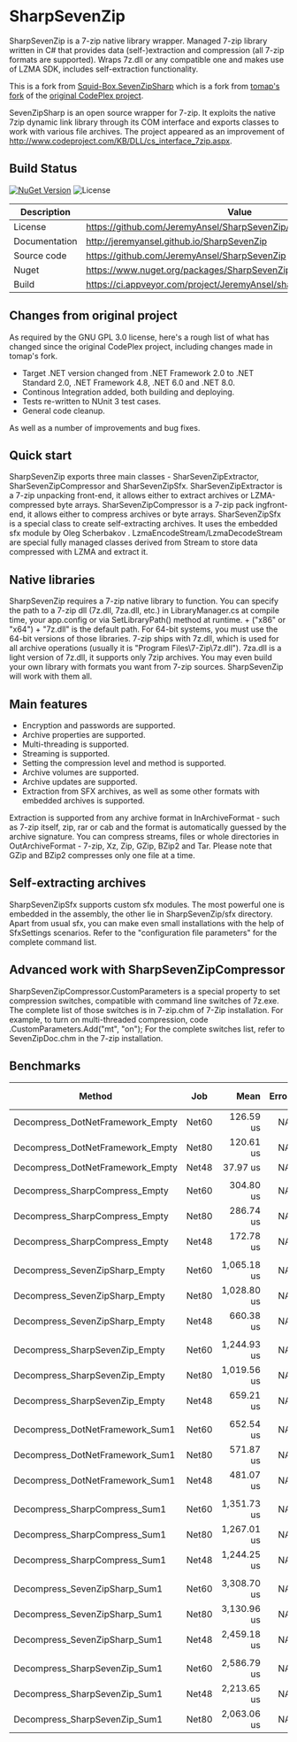 
SharpSevenZip
======

SharpSevenZip is a 7-zip native library wrapper. Managed 7-zip library written in C# that provides data (self-)extraction and compression (all 7-zip formats are supported). Wraps 7z.dll or any compatible one and makes use of LZMA SDK, includes self-extraction functionality.

This is a fork from [Squid-Box.SevenZipSharp](https://github.com/squid-box/SevenZipSharp) which is a fork from [tomap's fork](https://github.com/tomap/SevenZipSharp) of the [original CodePlex project](https://archive.codeplex.com/?p=sevenzipsharp).

SevenZipSharp is an open source wrapper for 7-zip. It exploits the native 7zip dynamic link library through its COM interface and exports classes to work with various file archives. The project appeared as an improvement of http://www.codeproject.com/KB/DLL/cs_interface_7zip.aspx.


Build Status
------------

[![NuGet Version](https://buildstats.info/nuget/SharpSevenZip)](https://www.nuget.org/packages/SharpSevenZip)
![License](https://img.shields.io/github/license/JeremyAnsel/SharpSevenZip)


Description     | Value
----------------|----------------
License         | https://github.com/JeremyAnsel/SharpSevenZip/blob/main/LICENSE
Documentation   | http://jeremyansel.github.io/SharpSevenZip
Source code     | https://github.com/JeremyAnsel/SharpSevenZip
Nuget           | https://www.nuget.org/packages/SharpSevenZip
Build           | https://ci.appveyor.com/project/JeremyAnsel/sharpsevenzip/branch/main


Changes from original project
------------

As required by the GNU GPL 3.0 license, here's a rough list of what has changed since the original CodePlex project, including changes made in tomap's fork.

- Target .NET version changed from .NET Framework 2.0 to .NET Standard 2.0, .NET Framework 4.8, .NET 6.0 and .NET 8.0.
- Continous Integration added, both building and deploying.
- Tests re-written to NUnit 3 test cases.
- General code cleanup.

As well as a number of improvements and bug fixes.


Quick start
------------

SharpSevenZip exports three main classes - SharSevenZipExtractor, SharSevenZipCompressor and SharSevenZipSfx.
SharSevenZipExtractor is a 7-zip unpacking front-end, it allows either to extract archives or LZMA-compressed byte arrays.
SharSevenZipCompressor is a 7-zip pack ingfront-end, it allows either to compress archives or byte arrays.
SharSevenZipSfx is a special class to create self-extracting archives. It uses the embedded sfx module by Oleg Scherbakov .
LzmaEncodeStream/LzmaDecodeStream are special fully managed classes derived from Stream to store data compressed with LZMA and extract it.


Native libraries
------------

SharpSevenZip requires a 7-zip native library to function. You can specify the path to a 7-zip dll (7z.dll, 7za.dll, etc.) in LibraryManager.cs at compile time, your app.config or via SetLibraryPath() method at runtime. <Path to SharpSevenZip.dll> + ("x86" or "x64") + "7z.dll" is the default path. For 64-bit systems, you must use the 64-bit versions of those libraries.
7-zip ships with 7z.dll, which is used for all archive operations (usually it is "Program Files\7-Zip\7z.dll"). 7za.dll is a light version of 7z.dll, it supports only 7zip archives. You may even build your own library with formats you want from 7-zip sources. SharpSevenZip will work with them all.


Main features
------------

- Encryption and passwords are supported.
- Archive properties are supported.
- Multi-threading is supported.
- Streaming is supported.
- Setting the compression level and method is supported.
- Archive volumes are supported.
- Archive updates are supported.
- Extraction from SFX archives, as well as some other formats with embedded archives is supported.

Extraction is supported from any archive format in InArchiveFormat - such as 7-zip itself, zip, rar or cab and the format is automatically guessed by the archive signature.
You can compress streams, files or whole directories in OutArchiveFormat - 7-zip, Xz, Zip, GZip, BZip2 and Tar.
Please note that GZip and BZip2 compresses only one file at a time.


Self-extracting archives
------------
SharpSevenZipSfx supports custom sfx modules. The most powerful one is embedded in the assembly, the other lie in SharpSevenZip/sfx directory. Apart from usual sfx, you can make even small installations with the help of SfxSettings scenarios. Refer to the "configuration file parameters" for the complete command list.


Advanced work with SharpSevenZipCompressor
------------

SharpSevenZipCompressor.CustomParameters is a special property to set compression switches, compatible with command line switches of 7z.exe. The complete list of those switches is in 7-zip.chm of 7-Zip installation. For example, to turn on multi-threaded compression, code
<SharpSevenZipCompressor Instance>.CustomParameters.Add("mt", "on");
For the complete switches list, refer to SevenZipDoc.chm in the 7-zip installation.


Benchmarks
------------

| Method                           | Job   | Mean        | Error | Ratio | Allocated  | Alloc Ratio |
|--------------------------------- |------ |------------:|------:|------:|-----------:|------------:|
| Decompress_DotNetFramework_Empty | Net60 |   126.59 us |    NA |  3.33 |     5.1 KB |        1.01 |
| Decompress_DotNetFramework_Empty | Net80 |   120.61 us |    NA |  3.18 |    5.07 KB |        1.00 |
| Decompress_DotNetFramework_Empty | Net48 |    37.97 us |    NA |  1.00 |    5.05 KB |        1.00 |
|                                  |       |             |       |       |            |             |
| Decompress_SharpCompress_Empty   | Net60 |   304.80 us |    NA |  1.76 |    10.8 KB |        0.97 |
| Decompress_SharpCompress_Empty   | Net80 |   286.74 us |    NA |  1.66 |   10.66 KB |        0.96 |
| Decompress_SharpCompress_Empty   | Net48 |   172.78 us |    NA |  1.00 |   11.09 KB |        1.00 |
|                                  |       |             |       |       |            |             |
| Decompress_SevenZipSharp_Empty   | Net60 | 1,065.18 us |    NA |  1.61 |  143.78 KB |        1.00 |
| Decompress_SevenZipSharp_Empty   | Net80 | 1,028.80 us |    NA |  1.56 |   143.7 KB |        1.00 |
| Decompress_SevenZipSharp_Empty   | Net48 |   660.38 us |    NA |  1.00 |  144.01 KB |        1.00 |
|                                  |       |             |       |       |            |             |
| Decompress_SharpSevenZip_Empty   | Net60 | 1,244.93 us |    NA |  1.89 |   15.67 KB |        0.99 |
| Decompress_SharpSevenZip_Empty   | Net80 | 1,019.56 us |    NA |  1.55 |   15.59 KB |        0.99 |
| Decompress_SharpSevenZip_Empty   | Net48 |   659.21 us |    NA |  1.00 |    15.8 KB |        1.00 |
|                                  |       |             |       |       |            |             |
| Decompress_DotNetFramework_Sum1  | Net60 |   652.54 us |    NA |  1.36 |  1030.2 KB |        0.93 |
| Decompress_DotNetFramework_Sum1  | Net80 |   571.87 us |    NA |  1.19 | 1030.26 KB |        0.93 |
| Decompress_DotNetFramework_Sum1  | Net48 |   481.07 us |    NA |  1.00 | 1112.07 KB |        1.00 |
|                                  |       |             |       |       |            |             |
| Decompress_SharpCompress_Sum1    | Net60 | 1,351.73 us |    NA |  1.09 | 1037.99 KB |        0.93 |
| Decompress_SharpCompress_Sum1    | Net80 | 1,267.01 us |    NA |  1.02 |  1037.9 KB |        0.93 |
| Decompress_SharpCompress_Sum1    | Net48 | 1,244.25 us |    NA |  1.00 | 1120.07 KB |        1.00 |
|                                  |       |             |       |       |            |             |
| Decompress_SevenZipSharp_Sum1    | Net60 | 3,308.70 us |    NA |  1.35 |    3861 KB |        1.00 |
| Decompress_SevenZipSharp_Sum1    | Net80 | 3,130.96 us |    NA |  1.27 | 3862.07 KB |        1.00 |
| Decompress_SevenZipSharp_Sum1    | Net48 | 2,459.18 us |    NA |  1.00 | 3863.09 KB |        1.00 |
|                                  |       |             |       |       |            |             |
| Decompress_SharpSevenZip_Sum1    | Net60 | 2,586.79 us |    NA |  1.17 | 1040.06 KB |        0.50 |
| Decompress_SharpSevenZip_Sum1    | Net48 | 2,213.65 us |    NA |  1.00 | 2068.41 KB |        1.00 |
| Decompress_SharpSevenZip_Sum1    | Net80 | 2,063.06 us |    NA |  0.93 | 1040.16 KB |        0.50 |

